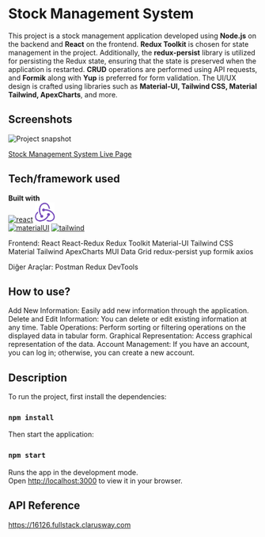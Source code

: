 # Stock Management System
This project is a stock management application developed using **Node.js** on the backend and **React** on the frontend. **Redux Toolkit** is chosen for state management in the project. Additionally, the **redux-persist** library is utilized for persisting the Redux state, ensuring that the state is preserved when the application is restarted. **CRUD** operations are performed using API requests, and **Formik** along with **Yup** is preferred for form validation. The UI/UX design is crafted using libraries such as **Material-UI, Tailwind CSS, Material Tailwind, ApexCharts**, and more.
## Screenshots
![Project snapshot](./) 

[Stock Management System Live Page](https://moving-button-esma.netlify.app/)

## Tech/framework used
<b>Built with</b> <br>
<a href="#"><img src="https://w7.pngwing.com/pngs/403/269/png-transparent-react-react-native-logos-brands-in-colors-icon-thumbnail.png" alt="react" width="40"/></a> 
<a href="https://redux.js.org" target="_blank" rel="noreferrer"> <img src="https://raw.githubusercontent.com/devicons/devicon/master/icons/redux/redux-original.svg" alt="redux" width="40" height="40"/></a>  
<a href="https://mui.com/" target="_blank"> <img src="https://mui.com/static/logo.png" alt="materialUI" height="40"/></a>
 <a href="https://tailwindcss.com/" target="_blank" rel="noreferrer"> <img src="https://www.vectorlogo.zone/logos/tailwindcss/tailwindcss-icon.svg" alt="tailwind" width="40" height="40"/></a> 


Frontend:
React
React-Redux
Redux Toolkit
Material-UI
Tailwind CSS
Material Tailwind
ApexCharts
MUI Data Grid
redux-persist
yup
formik
axios

Diğer Araçlar:
Postman
Redux DevTools

## How to use?
Add New Information: Easily add new information through the application.
Delete and Edit Information: You can delete or edit existing information at any time.
Table Operations: Perform sorting or filtering operations on the displayed data in tabular form.
Graphical Representation: Access graphical representation of the data.
Account Management: If you have an account, you can log in; otherwise, you can create a new account.

## Description
To run the project, first install the dependencies:
### `npm install`
Then start the application:
### `npm start`
Runs the app in the development mode.\
Open [http://localhost:3000](http://localhost:3000) to view it in your browser.

## API Reference
https://16126.fullstack.clarusway.com


 
